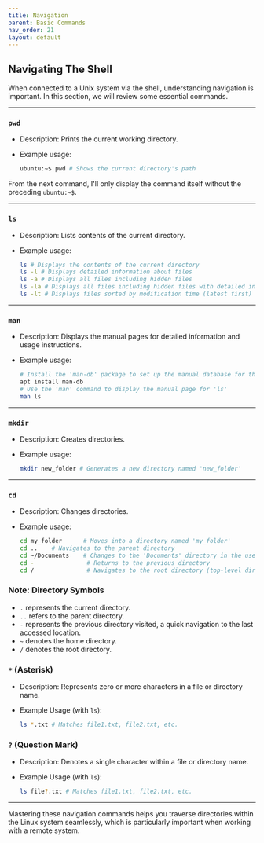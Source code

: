 ```yaml
---
title: Navigation
parent: Basic Commands
nav_order: 21
layout: default
---
```


## Navigating The Shell

When connected to a Unix system via the shell, understanding navigation is important. In this section, we will review some essential commands.

<!-- Please note that the sample outputs provided in this documentation might differ from what you observe on your system due to variations in file names or contents. -->

---

### `pwd`

- Description: Prints the current working directory.

- Example usage:

  ```bash
  ubuntu:~$ pwd # Shows the current directory's path
  ```

From the next command, I'll only display the command itself without the preceding `ubuntu:~$`.

---

### `ls`

- Description: Lists contents of the current directory.

- Example usage:

  ```bash
  ls # Displays the contents of the current directory
  ls -l # Displays detailed information about files
  ls -a # Displays all files including hidden files
  ls -la # Displays all files including hidden files with detailed information
  ls -lt # Displays files sorted by modification time (latest first)
  ```

---

### `man`

- Description: Displays the manual pages for detailed information and usage instructions.

- Example usage:

  ```bash
  # Install the 'man-db' package to set up the manual database for the first-time use
  apt install man-db
  # Use the 'man' command to display the manual page for 'ls'
  man ls
  ```

---

### `mkdir`

- Description: Creates directories.

- Example usage:

  ```bash
  mkdir new_folder # Generates a new directory named 'new_folder'
  ```

---

### `cd`

- Description: Changes directories.

- Example usage:

  ```bash
  cd my_folder      # Moves into a directory named 'my_folder'
  cd ..    # Navigates to the parent directory
  cd ~/Documents    # Changes to the 'Documents' directory in the user's home folder
  cd -               # Returns to the previous directory
  cd /               # Navigates to the root directory (top-level directory)
  ```

### Note: Directory Symbols

- `.` represents the current directory.
- `..` refers to the parent directory.
- `-` represents the previous directory visited, a quick navigation to the last accessed location.
- `~` denotes the home directory.
- `/` denotes the root directory.

### `*` (Asterisk)

- Description: Represents zero or more characters in a file or directory name.
- Example Usage (with `ls`):

  ```bash
  ls *.txt # Matches file1.txt, file2.txt, etc.
  ```

### `?` (Question Mark)

- Description: Denotes a single character within a file or directory name.
- Example Usage (with `ls`):

  ```bash
  ls file?.txt # Matches file1.txt, file2.txt, etc.
  ```

---

Mastering these navigation commands helps you traverse directories within the Linux system seamlessly, which is particularly important when working with a remote system.

<!-- to-do
- add tree command
- -->
